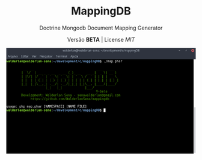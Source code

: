 <h1 align="center">MappingDB</h1>
<p align="center">Doctrine Mongodb Document Mapping Generator</p>
<p align="center">Versão <b>BETA</b> | License <i>MIT</i></p>

<p align="center">
  <img src="https://github.com/WalderlanSena/mappingdb/blob/master/example.png">
</p>
